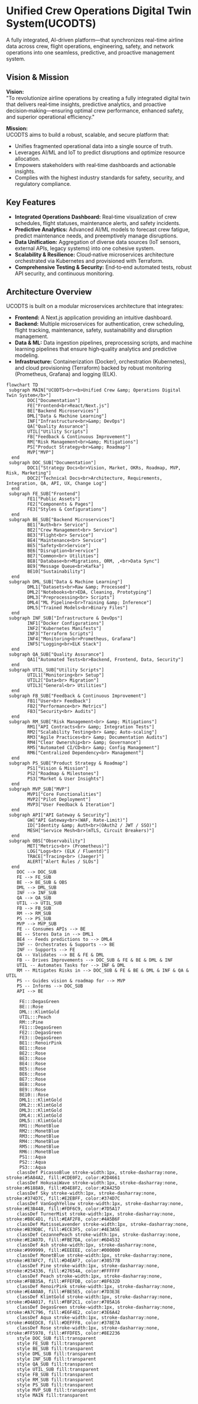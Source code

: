 # Unified Crew Operations Digital Twin System(UCODTS)
A fully integrated, AI-driven platform—that synchronizes real-time airline data across crew, flight operations, engineering, safety, and network operations into one seamless, predictive, and proactive management system.

## Vision & Mission
**Vision:**  
"To revolutionize airline operations by creating a fully integrated digital twin that delivers real‑time insights, predictive analytics, and proactive decision‑making—ensuring optimal crew performance, enhanced safety, and superior operational efficiency."

**Mission:**  
UCODTS aims to build a robust, scalable, and secure platform that:
- Unifies fragmented operational data into a single source of truth.
- Leverages AI/ML and IoT to predict disruptions and optimize resource allocation.
- Empowers stakeholders with real‑time dashboards and actionable insights.
- Complies with the highest industry standards for safety, security, and regulatory compliance.

## Key Features
- **Integrated Operations Dashboard:** Real‑time visualization of crew schedules, flight statuses, maintenance alerts, and safety incidents.
- **Predictive Analytics:** Advanced AI/ML models to forecast crew fatigue, predict maintenance needs, and preemptively manage disruptions.
- **Data Unification:** Aggregation of diverse data sources (IoT sensors, external APIs, legacy systems) into one cohesive system.
- **Scalability & Resilience:** Cloud‑native microservices architecture orchestrated via Kubernetes and provisioned with Terraform.
- **Comprehensive Testing & Security:** End‑to‑end automated tests, robust API security, and continuous monitoring.

## Architecture Overview
UCODTS is built on a modular microservices architecture that integrates:
- **Frontend:** A Next.js application providing an intuitive dashboard.
- **Backend:** Multiple microservices for authentication, crew scheduling, flight tracking, maintenance, safety, sustainability and disruption management.
- **Data & ML:** Data ingestion pipelines, preprocessing scripts, and machine learning pipelines that ensure high‑quality analytics and predictive modeling.
- **Infrastructure:** Containerization (Docker), orchestration (Kubernetes), and cloud provisioning (Terraform) backed by robust monitoring (Prometheus, Grafana) and logging (ELK).

```mermaid
flowchart TD
 subgraph MAIN["UCODTS<br><b>Unified Crew &amp; Operations Digital Twin System</b>"]
        DOC["Documentation"]
        FE["Frontend<br>React/Next.js"]
        BE["Backend Microservices"]
        DML["Data & Machine Learning"]
        INF["Infrastructure<br>&amp; DevOps"]
        QA["Quality Assurance"]
        UTIL["Utility Scripts"]
        FB["Feedback & Continuous Improvement"]
        RM["Risk Management<br>&amp; Mitigations"]
        PS["Product Strategy<br>&amp; Roadmap"]
        MVP["MVP"]
  end
 subgraph DOC_SUB["Documentation"]
        DOC1["Strategy Docs<br>Vision, Market, OKRs, Roadmap, MVP, Risk, Marketing"]
        DOC2["Technical Docs<br>Architecture, Requirements, Integration, QA, API, UX, Change Log"]
  end
 subgraph FE_SUB["Frontend"]
        FE1["Public Assets"]
        FE2["Components & Pages"]
        FE3["Styles & Configurations"]
  end
 subgraph BE_SUB["Backend Microservices"]
        BE1["Auth<br> Service"]
        BE2["Crew Management<br> Service"]
        BE3["Flight<br> Service"]
        BE4["Maintenance<br> Service"]
        BE5["Safety<br>Service"]
        BE6["Disruption<br>ervice"]
        BE7["Common<br> Utilities"]
        BE8["Database<br>Migrations, ORM, ,<br>Data Sync"]
        BE9["Message Queue<br>Kafka"]
        BE10["Sustainability"]
  end
 subgraph DML_SUB["Data & Machine Learning"]
        DML1["Datasets<br>Raw &amp; Processed"]
        DML2["Notebooks<br>EDA, Cleaning, Prototyping"]
        DML3["Preprocessing<br> Scripts"]
        DML4["ML Pipeline<br>Training &amp; Inference"]
        DML5["Trained Models<br>Binary Files"]
  end
 subgraph INF_SUB["Infrastructure & DevOps"]
        INF1["Docker Configurations"]
        INF2["Kubernetes Manifests"]
        INF3["Terraform Scripts"]
        INF4["Monitoring<br>Prometheus, Grafana"]
        INF5["Logging<br>ELK Stack"]
  end
 subgraph QA_SUB["Quality Assurance"]
        QA1["Automated Tests<br>Backend, Frontend, Data, Security"]
  end
 subgraph UTIL_SUB["Utility Scripts"]
        UTIL1["Monitoring<br> Setup"]
        UTIL2["Data<br> Migration"]
        UTIL3["General<br> Utilities"]
  end
 subgraph FB_SUB["Feedback & Continuous Improvement"]
        FB1["User<br> Feedback"]
        FB2["Performance<br> Metrics"]
        FB3["Security<br> Audits"]
  end
 subgraph RM_SUB["Risk Management<br> &amp; Mitigations"]
        RM1["API Contracts<br> &amp; Integration Tests"]
        RM2["Scalability Testing<br> &amp; Auto-scaling"]
        RM3["Agile Practices<br> &amp; Documentation Audits"]
        RM4["Clear Ownership<br> &amp; Governance"]
        RM5["Automated CI/CD<br> &amp; Config Management"]
        RM6["Centralized Dependency<br> Management"]
  end
 subgraph PS_SUB["Product Strategy & Roadmap"]
        PS1["Vision & Mission"]
        PS2["Roadmap & Milestones"]
        PS3["Market & User Insights"]
  end
 subgraph MVP_SUB["MVP"]
        MVP1["Core Functionalities"]
        MVP2["Pilot Deployment"]
        MVP3["User Feedback & Iteration"]
  end
 subgraph API["API Gateway & Security"]
        GW["API Gateway<br>(WAF, Rate‑Limit)"]
        ID["Identity &amp; Auth<br>(OAuth2 / JWT / SSO)"]
        MESH["Service Mesh<br>(mTLS, Circuit Breakers)"]
  end
 subgraph OBS["Observability"]
        MET["Metrics<br> (Prometheus)"]
        LOG["Logs<br> (ELK / Fluentd)"]
        TRACE["Tracing<br> (Jaeger)"]
        ALERT["Alert Rules / SLOs"]
  end
    DOC --> DOC_SUB
    FE --> FE_SUB
    BE --> BE_SUB & OBS
    DML --> DML_SUB
    INF --> INF_SUB
    QA --> QA_SUB
    UTIL --> UTIL_SUB
    FB --> FB_SUB
    RM --> RM_SUB
    PS --> PS_SUB
    MVP --> MVP_SUB
    FE -- Consumes APIs --> BE
    BE -- Stores Data in --> DML1
    BE4 -- Feeds predictions to --> DML4
    INF -- Orchestrates & Supports --> BE
    INF -- Supports --> FE
    QA -- Validates --> BE & FE & DML
    FB -- Drives Improvements --> DOC_SUB & FE & BE & DML & INF
    UTIL -- Automates Tasks for --> INF & DML
    RM -- Mitigates Risks in --> DOC_SUB & FE & BE & DML & INF & QA & UTIL
    PS -- Guides vision & roadmap for --> MVP
    PS -- Informs --> DOC_SUB
    API --> BE

     FE:::DegasGreen
     BE:::Rose
     DML:::KlimtGold
     UTIL:::Peach
     RM:::Pine
     FE1:::DegasGreen
     FE2:::DegasGreen
     FE3:::DegasGreen
     BE1:::RenoirPink
     BE1:::Rose
     BE2:::Rose
     BE3:::Rose
     BE4:::Rose
     BE5:::Rose
     BE6:::Rose
     BE7:::Rose
     BE8:::Rose
     BE9:::Rose
     BE10:::Rose
     DML1:::KlimtGold
     DML2:::KlimtGold
     DML3:::KlimtGold
     DML4:::KlimtGold
     DML5:::KlimtGold
     RM1:::MonetBlue
     RM2:::MonetBlue
     RM3:::MonetBlue
     RM4:::MonetBlue
     RM5:::MonetBlue
     RM6:::MonetBlue
     PS1:::Aqua
     PS2:::Aqua
     PS3:::Aqua
    classDef PicassoBlue stroke-width:1px, stroke-dasharray:none, stroke:#5A84A2, fill:#CDE0F2, color:#2D4661  
    classDef HokusaiWave stroke-width:1px, stroke-dasharray:none, stroke:#6188A9, fill:#D4E8F2, color:#2A425D
    classDef Sky stroke-width:1px, stroke-dasharray:none, stroke:#374D7C, fill:#E2EBFF, color:#374D7C
    classDef VanGoghYellow stroke-width:1px, stroke-dasharray:none, stroke:#E3B448, fill:#FDF6C9, color:#7D5A17
    classDef TurnerMist stroke-width:1px, stroke-dasharray:none, stroke:#B8C4D1, fill:#EAF2F8, color:#4A5B6F
    classDef MatisseLavender stroke-width:1px, stroke-dasharray:none, stroke:#B39DBC, fill:#ECE3F5, color:#4E3A5E
    classDef CezannePeach stroke-width:1px, stroke-dasharray:none, stroke:#E2A07D, fill:#FBE7DA, color:#6D4532
    classDef Ash stroke-width:1px, stroke-dasharray:none, stroke:#999999, fill:#EEEEEE, color:#000000
    classDef MonetBlue stroke-width:1px, stroke-dasharray:none, stroke:#87AFC7, fill:#D4EAF7, color:#30577B
    classDef Pine stroke-width:1px, stroke-dasharray:none, stroke:#254336, fill:#27654A, color:#FFFFFF
    classDef Peach stroke-width:1px, stroke-dasharray:none, stroke:#FBB35A, fill:#FFEFDB, color:#8F632D
    classDef RenoirPink stroke-width:1px, stroke-dasharray:none, stroke:#E4A0A0, fill:#FBE5E5, color:#7D3E3E
    classDef KlimtGold stroke-width:1px, stroke-dasharray:none, stroke:#D4A017, fill:#FBF2C1, color:#705A16
    classDef DegasGreen stroke-width:1px, stroke-dasharray:none, stroke:#A7C796, fill:#E6F4E2, color:#3E6A42
    classDef Aqua stroke-width:1px, stroke-dasharray:none, stroke:#46EDC8, fill:#DEFFF8, color:#378E7A
    classDef Rose stroke-width:1px, stroke-dasharray:none, stroke:#FF5978, fill:#FFDFE5, color:#8E2236
    style DOC_SUB fill:transparent
    style FE_SUB fill:transparent
    style BE_SUB fill:transparent
    style DML_SUB fill:transparent
    style INF_SUB fill:transparent
    style QA_SUB fill:transparent
    style UTIL_SUB fill:transparent
    style FB_SUB fill:transparent
    style RM_SUB fill:transparent
    style PS_SUB fill:transparent
    style MVP_SUB fill:transparent
    style MAIN fill:transparent
```
